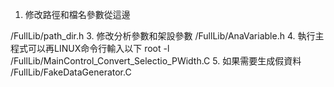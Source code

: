 1. 修改路徑和檔名參數從這邊

/FullLib/path_dir.h 
3. 修改分析參數和架設參數
  /FullLib/AnaVariable.h
4. 執行主程式可以再LINUX命令行輸入以下
  root -l /FullLib/MainControl_Convert_Selectio_PWidth.C
5. 如果需要生成假資料
  /FullLib/FakeDataGenerator.C
